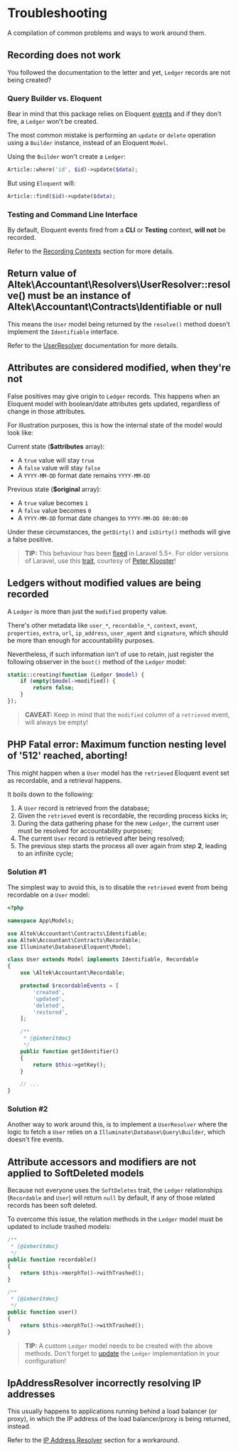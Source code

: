 # Troubleshooting
A compilation of common problems and ways to work around them.

## Recording does not work
You followed the documentation to the letter and yet, `Ledger` records are not being created?

### Query Builder vs. Eloquent
Bear in mind that this package relies on Eloquent [events](https://laravel.com/docs/5.7/eloquent#events) and if they don't fire, a `Ledger` won't be created.

The most common mistake is performing an `update` or `delete` operation using a `Builder` instance, instead of an Eloquent `Model`.

Using the `Builder` won't create a `Ledger`:
```php
Article::where('id', $id)->update($data);
```

But using `Eloquent` will:
```php
Article::find($id)->update($data);
```

### Testing and Command Line Interface
By default, Eloquent events fired from a **CLI** or **Testing** context, **will not** be recorded.

Refer to the [Recording Contexts](configuration.md#recording-contexts) section for more details.

## Return value of Altek\Accountant\Resolvers\UserResolver::resolve() must be an instance of Altek\Accountant\Contracts\Identifiable or null
This means the `User` model being returned by the `resolve()` method doesn't implement the `Identifiable` interface.

Refer to the [UserResolver](resolvers.md#user-resolver) documentation for more details.

## Attributes are considered modified, when they're not
False positives may give origin to `Ledger` records.
This happens when an Eloquent model with boolean/date attributes gets updated, regardless of change in those attributes.

For illustration purposes, this is how the internal state of the model would look like:

Current state (**$attributes** array):
- A `true` value will stay `true`
- A `false` value will stay `false`
- A `YYYY-MM-DD` format date remains `YYYY-MM-DD`

Previous state (**$original** array):
- A `true` value becomes `1`
- A `false` value becomes `0`
- A `YYYY-MM-DD` format date changes to `YYYY-MM-DD 00:00:00`

Under these circumstances, the `getDirty()` and `isDirty()` methods will give a false positive.
 
> **TIP:** This behaviour has been [fixed](https://github.com/laravel/framework/pull/18400) in Laravel 5.5+. For older versions of Laravel, use this [trait](https://gist.github.com/crashkonijn/7d581e55770d2379494067d8b0ce0f6d), courtesy of [Peter Klooster](https://github.com/crashkonijn)!

## Ledgers without modified values are being recorded
A `Ledger` is more than just the `modified` property value.

There's other metadata like `user_*`, `recordable_*`, `context`, `event`, `properties`, `extra`, `url`, `ip_address`, `user_agent` and `signature`, which should be more than enough for accountability purposes.

Nevertheless, if such information isn't of use to retain, just register the following observer in the `boot()` method of the `Ledger` model:

```php
static::creating(function (Ledger $model) {
    if (empty($model->modified)) {
        return false;
    }
});
```

> **CAVEAT:** Keep in mind that the `modified` column of a `retrieved` event, will always be empty!

## PHP Fatal error: Maximum function nesting level of '512' reached, aborting!
This might happen when a `User` model has the `retrieved` Eloquent event set as recordable, and a retrieval happens.

It boils down to the following:

1. A `User` record is retrieved from the database;
2. Given the `retrieved` event is recordable, the recording process kicks in;
3. During the data gathering phase for the new `Ledger`, the current user must be resolved for accountability purposes;
4. The current `User` record is retrieved after being resolved;
5. The previous step starts the process all over again from step **2**, leading to an infinite cycle;

### Solution #1
The simplest way to avoid this, is to disable the `retrieved` event from being recordable on a `User` model:

```php
<?php

namespace App\Models;

use Altek\Accountant\Contracts\Identifiable;
use Altek\Accountant\Contracts\Recordable;
use Illuminate\Database\Eloquent\Model;

class User extends Model implements Identifiable, Recordable
{
    use \Altek\Accountant\Recordable;

    protected $recordableEvents = [
        'created',
        'updated',
        'deleted',
        'restored',
    ];

    /**
     * {@inheritdoc}
     */
    public function getIdentifier()
    {
        return $this->getKey();
    }

    // ...
}
```

### Solution #2
Another way to work around this, is to implement a `UserResolver` where the logic to fetch a `User` relies on a `Illuminate\Database\Query\Builder`, which doesn't fire events.

## Attribute accessors and modifiers are not applied to SoftDeleted models
Because not everyone uses the `SoftDeletes` trait, the `Ledger` relationships (`Recordable` and `User`) will return `null` by default, if any of those related records has been soft deleted.

To overcome this issue, the relation methods in the `Ledger` model must be updated to include trashed models:

```php
/**
 * {@inheritdoc}
 */
public function recordable()
{
    return $this->morphTo()->withTrashed();
}

/**
 * {@inheritdoc}
 */
public function user()
{
    return $this->morphTo()->withTrashed();
}
```

> **TIP:** A custom `Ledger` model needs to be created with the above methods. Don't forget to [update](ledger-implementation.md#defining-the-ledger-model) the `Ledger` implementation in your configuration!

## IpAddressResolver incorrectly resolving IP addresses 
This usually happens to applications running behind a load balancer (or proxy), in which the IP address of the load balancer/proxy is being returned, instead.

Refer to the [IP Address Resolver](resolvers.md#ip-address-resolver) section for a workaround.
